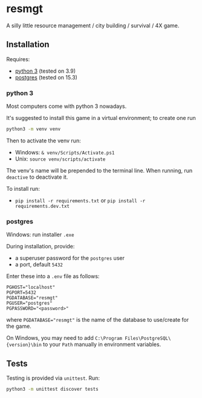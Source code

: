 # resmgt

A silly little resource management / city building / survival / 4X game.

## Installation

Requires:

- [python 3](https://www.python.org/downloads/) (tested on 3.9)
- [postgres](https://www.postgresql.org/download/) (tested on 15.3)

### python 3

Most computers come with python 3 nowadays.

It's suggested to install this game in a virtual environment; to create one run

```bash
python3 -m venv venv
```

Then to activate the venv run:

- Windows: `& venv/Scripts/Activate.ps1`
- Unix: `source venv/scripts/activate`

The venv's name will be prepended to the terminal line. When running, run `deactive` to deactivate it.

To install run:

- `pip install -r requirements.txt` or `pip install -r requirements.dev.txt`

### postgres

Windows: run installer `.exe`

During installation, provide:

- a superuser password for the `postgres` user
- a port, default `5432`

Enter these into a `.env` file as follows:

```.env
PGHOST="localhost"
PGPORT=5432
PGDATABASE="resmgt"
PGUSER="postgres"
PGPASSWORD="<password>"
```

where `PGDATABASE="resmgt"` is the name of the database to use/create for the game.

On Windows, you may need to add `C:\Program Files\PostgreSQL\{version}\bin` to your `Path` manually in environment variables.

## Tests

Testing is provided via `unittest`. Run:

```bash
python3 -m unittest discover tests
```
